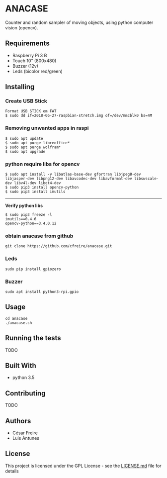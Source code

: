 # ANACASE

Counter and random sampler of moving objects, using python computer vision (opencv). 

## Requirements

* Raspberry Pi 3 B
* Touch 10" (800x480)
* Buzzer (12v)
* Leds (bicolor red/green)

## Installing

### Create USB Stick
    Format USB STICK em FAT
    $ sudo dd if=2018-06-27-raspbian-stretch.img of=/dev/mmcblk0 bs=4M
    
### Removing unwanted apps in raspi
    $ sudo apt update
    $ sudo apt purge libreoffice*
    $ sudo apt purge wolfram*
    $ sudo apt upgrade
    
### python require libs for opencv
    $ sudo apt install -y libatlas-base-dev gfortran libjpeg8-dev libjasper-dev libpng12-dev libavcodec-dev libavformat-dev libswscale-dev libv4l-dev libqt4-dev
    $ sudo pip3 install opencv-python
    $ sudo pip3 install imutils
---
**Verify python libs**  

    $ sudo pip3 freeze -l
    imutils==0.4.6
    opencv-python==3.4.0.12
    
### obtain anacase from github
    git clone https://github.com/cfreire/anacase.git

### Leds 
    sudo pip install gpiozero

### Buzzer 
    sudo apt install python3-rpi.gpio
    
## Usage   
    cd anacase
    ./anacase.sh

## Running the tests

TODO

## Built With

* python 3.5

## Contributing

TODO

## Authors

* César Freire
* Luis Antunes

## License

This project is licensed under the GPL License - see the [LICENSE.md](LICENSE.md) file for details
